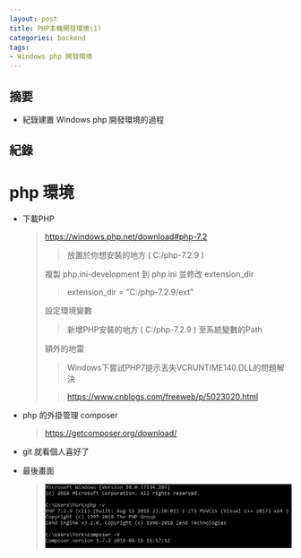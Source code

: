 ```yaml
---
layout: post
title: PHP本機開發環境(1)
categories: backend
tags:
- Windows php 開發環境
---
```

## 摘要 ##

 - 紀錄建置 Windows php 開發環境的過程
 <!-- more -->
 
## 紀錄 ##


php 環境
=============

 - 下載PHP
    > https://windows.php.net/download#php-7.2
    >
    >> 放置於你想安裝的地方 ( C:/php-7.2.9 )
    >
    > 複製 php.ini-development 到 php.ini 並修改 extension_dir
    >
    >> extension_dir = "C:/php-7.2.9/ext"
    > 
    > 設定環境變數
    >
    >> 新增PHP安裝的地方 ( C:/php-7.2.9 ) 至系統變數的Path
    >
    > 額外的地雷
    >
    >> Windows下嘗試PHP7提示丟失VCRUNTIME140.DLL的問題解決
    >
    >> https://www.cnblogs.com/freeweb/p/5023020.html
 

 - php 的外掛管理 composer
    >https://getcomposer.org/download/
    
 - git 就看個人喜好了
 
 - 最後畫面
 
    > ![image](../public/img/1538058734401.jpg)